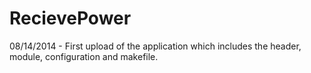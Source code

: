 RecievePower
============





08/14/2014 - First upload of the application which includes the header, module, configuration and makefile.
